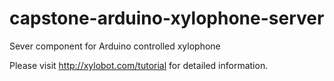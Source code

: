 # capstone-arduino-xylophone-server
Sever component for Arduino controlled xylophone

Please visit http://xylobot.com/tutorial for detailed information.
